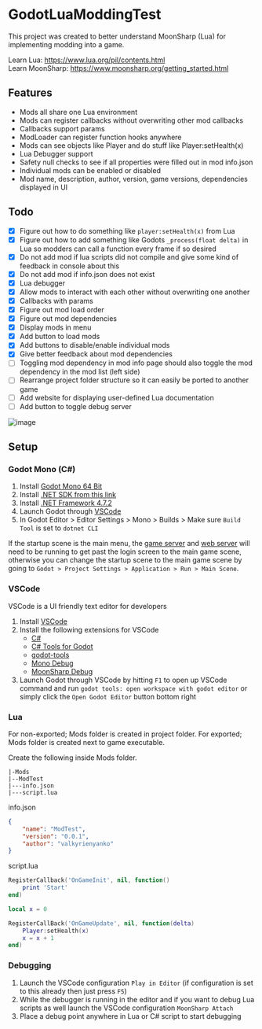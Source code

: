# GodotLuaModdingTest
This project was created to better understand MoonSharp (Lua) for implementing modding into a game.

Learn Lua: https://www.lua.org/pil/contents.html  
Learn MoonSharp: https://www.moonsharp.org/getting_started.html  

## Features
- Mods all share one Lua environment
- Mods can register callbacks without overwriting other mod callbacks
- Callbacks support params
- ModLoader can register function hooks anywhere
- Mods can see objects like Player and do stuff like Player:setHealth(x)
- Lua Debugger support
- Safety null checks to see if all properties were filled out in mod info.json
- Individual mods can be enabled or disabled
- Mod name, description, author, version, game versions, dependencies displayed in UI

## Todo
- [x] Figure out how to do something like `player:setHealth(x)` from Lua
- [x] Figure out how to add something like Godots `_process(float delta)` in Lua so modders can call a function every frame if so desired
- [x] Do not add mod if lua scripts did not compile and give some kind of feedback in console about this
- [x] Do not add mod if info.json does not exist
- [x] Lua debugger
- [x] Allow mods to interact with each other without overwriting one another
- [x] Callbacks with params
- [x] Figure out mod load order
- [x] Figure out mod dependencies
- [x] Display mods in menu
- [x] Add button to load mods
- [x] Add buttons to disable/enable individual mods
- [x] Give better feedback about mod dependencies
- [ ] Toggling mod dependency in mod info page should also toggle the mod dependency in the mod list (left side)
- [ ] Rearrange project folder structure so it can easily be ported to another game
- [ ] Add website for displaying user-defined Lua documentation
- [ ] Add button to toggle debug server

![image](https://user-images.githubusercontent.com/6277739/162085875-b69e42d2-c7fe-46a3-a1fa-f96d0386336b.png)


## Setup
### Godot Mono (C#)
1. Install [Godot Mono 64 Bit](https://godotengine.org)
2. Install [.NET SDK from this link](https://dotnet.microsoft.com/en-us/download)
3. Install [.NET Framework 4.7.2](https://duckduckgo.com/?q=.net+framework+4.7.2)
4. Launch Godot through [VSCode](#vscode)
5. In Godot Editor > Editor Settings > Mono > Builds > Make sure `Build Tool` is set to `dotnet CLI`

If the startup scene is the main menu, the [game server](https://github.com/Raccoons-Rise-Up/server/blob/main/.github/CONTRIBUTING.md#setup) and [web server](https://github.com/Raccoons-Rise-Up/website/blob/main/.github/CONTRIBUTING.md) will need to be running to get past the login screen to the main game scene, otherwise you can change the startup scene to the main game scene by going to `Godot > Project Settings > Application > Run > Main Scene`.

### VSCode
VSCode is a UI friendly text editor for developers
1. Install [VSCode](https://code.visualstudio.com)
2. Install the following extensions for VSCode
    - [C#](https://marketplace.visualstudio.com/items?itemName=ms-dotnettools.csharp)
    - [C# Tools for Godot](https://marketplace.visualstudio.com/items?itemName=neikeq.godot-csharp-vscode)
    - [godot-tools](https://marketplace.visualstudio.com/items?itemName=geequlim.godot-tools)
    - [Mono Debug](https://marketplace.visualstudio.com/items?itemName=ms-vscode.mono-debug)
    - [MoonSharp Debug](https://marketplace.visualstudio.com/items?itemName=xanathar.moonsharp-debug)
3. Launch Godot through VSCode by hitting `F1` to open up VSCode command and run `godot tools: open workspace with godot editor` or simply click the `Open Godot Editor` button bottom right

### Lua
For non-exported; Mods folder is created in project folder. For exported; Mods folder is created next to game executable.

Create the following inside Mods folder.
```
|-Mods
|--ModTest
|---info.json
|---script.lua
```

info.json
```json
{
    "name": "ModTest",
    "version": "0.0.1",
    "author": "valkyrienyanko"
}
```

script.lua
```lua
RegisterCallback('OnGameInit', nil, function()
	print 'Start'
end)

local x = 0

RegisterCallBack('OnGameUpdate', nil, function(delta)
	Player:setHealth(x)
	x = x + 1
end)
```

### Debugging
1. Launch the VSCode configuration `Play in Editor` (if configuration is set to this already then just press `F5`)
2. While the debugger is running in the editor and if you want to debug Lua scripts as well launch the VSCode configuration `MoonSharp Attach`
3. Place a debug point anywhere in Lua or C# script to start debugging
